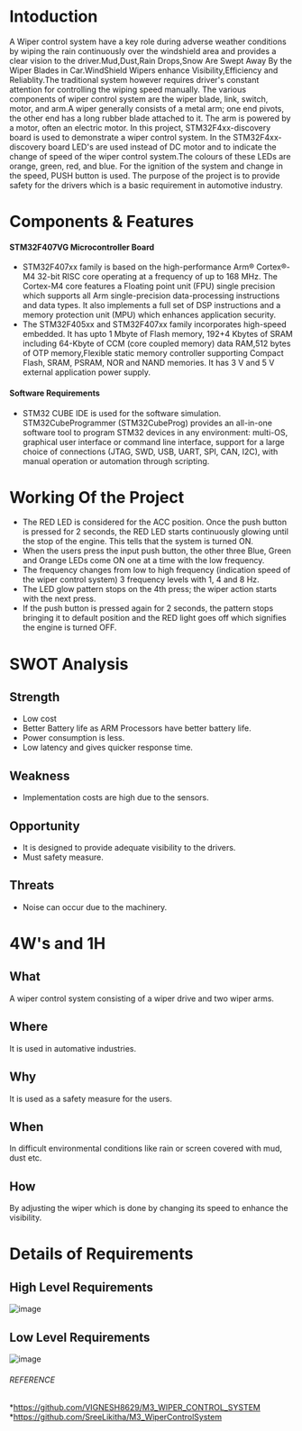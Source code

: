 # Intoduction

A Wiper control system have a key role during adverse weather conditions by wiping the rain continuously over the windshield area and provides a clear vision to the driver.Mud,Dust,Rain Drops,Snow Are Swept Away By the Wiper Blades in Car.WindShield Wipers enhance Visibility,Efficiency and Reliablity.The traditional system however requires driver's constant attention for controlling the wiping speed manually. The various components of wiper control system are the wiper blade, link, switch, motor, and arm.A wiper generally consists of a metal arm; one end pivots, the other end has a long rubber blade attached to it. The arm is powered by a motor, often an electric motor. In this project, STM32F4xx-discovery board is used to demonstrate a wiper control system. In the STM32F4xx-discovery board LED's are used instead of DC motor and to indicate the change of speed of the wiper control system.The colours of these LEDs are orange, green, red, and blue. For the ignition of the system and change in the speed, PUSH button is used. The purpose of the project is to provide safety for the drivers which is a basic requirement in automotive industry.

# Components & Features

#### STM32F407VG Microcontroller Board 

* STM32F407xx family is based on the high-performance Arm® Cortex®-M4 32-bit RISC core operating at a frequency of up to 168 MHz. The Cortex-M4 core features a Floating point unit (FPU) single precision which supports all Arm single-precision data-processing instructions and data types. It also implements a full set of DSP instructions and a memory protection unit (MPU) which enhances application security. 
* The STM32F405xx and STM32F407xx family incorporates high-speed embedded. It has upto 1 Mbyte of Flash memory, 192+4 Kbytes of SRAM including 64-Kbyte of CCM (core coupled memory) data RAM,512 bytes of OTP memory,Flexible static memory controller supporting Compact Flash, SRAM, PSRAM, NOR and NAND memories. It has 3 V and 5 V external application power supply.

#### Software Requirements

* STM32 CUBE IDE is used for the software simulation. STM32CubeProgrammer (STM32CubeProg) provides an all-in-one software tool to program STM32 devices in any environment: multi-OS, graphical user interface or command line interface, support for a large choice of connections (JTAG, SWD, USB, UART, SPI, CAN, I2C), with manual operation or automation through scripting.


# Working Of the Project 
*	The RED LED is considered for the ACC position. Once the push button is pressed for 2 seconds, the RED LED starts continuously glowing until the stop of the engine. This tells that the system is turned ON.
* When the users press the input push button, the other three Blue, Green and Orange LEDs come ON one at a time with the low frequency.
* The frequency changes from low to high frequency (indication speed of the wiper control system) 3 frequency levels with 1, 4 and 8 Hz.
*	The LED glow pattern stops on the 4th press; the wiper action starts with the next press.
*	If the push button is pressed again for 2 seconds, the pattern stops bringing it to default position and the RED light goes off which signifies the engine is turned   OFF.


# SWOT Analysis

## Strength

* Low cost
* Better Battery life as ARM Processors have better battery life.
* Power consumption is less.
* Low latency and gives quicker response time.

## Weakness

* Implementation costs are high due to the sensors.

## Opportunity

* It is designed to provide adequate visibility to the drivers.
* Must safety measure.

## Threats

* Noise can occur due to the machinery.

# 4W's and 1H

## What 

A  wiper control system consisting of a wiper drive and two wiper arms.

## Where 

It is used in automative industries.

## Why

It is used as a safety measure for the users.

## When 

In difficult environmental conditions like rain or screen covered with mud, dust etc.

## How

By adjusting the wiper which is done by changing its speed to enhance the visibility.


# Details of Requirements

## High Level Requirements

![image](https://user-images.githubusercontent.com/71258149/168427975-090c87c5-405e-4783-8cde-6db99013d078.png)

## Low Level Requirements

![image](https://user-images.githubusercontent.com/71258149/168427993-64ab1221-21d9-43a5-814d-975ce7bfb408.png)



###### REFERENCE

*https://github.com/VIGNESH8629/M3_WIPER_CONTROL_SYSTEM
*https://github.com/SreeLikitha/M3_WiperControlSystem








